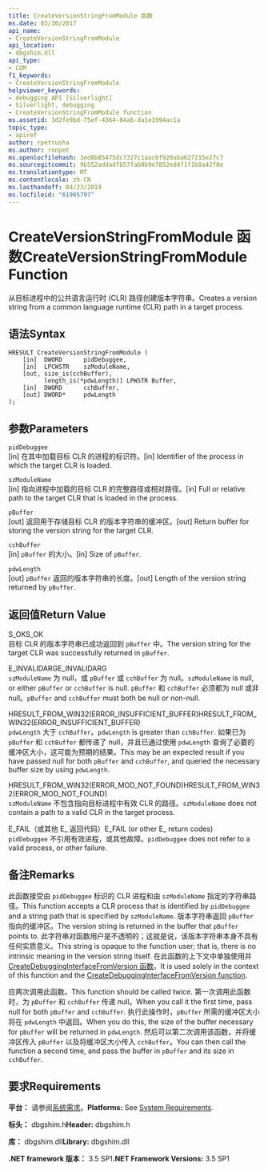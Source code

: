 ```yaml
---
title: CreateVersionStringFromModule 函数
ms.date: 03/30/2017
api_name:
- CreateVersionStringFromModule
api_location:
- dbgshim.dll
api_type:
- COM
f1_keywords:
- CreateVersionStringFromModule
helpviewer_keywords:
- debugging API [Silverlight]
- Silverlight, debugging
- CreateVersionStringFromModule function
ms.assetid: 3d2fe9bd-75ef-4364-84a6-da1e1994ac1a
topic_type:
- apiref
author: rpetrusha
ms.author: ronpet
ms.openlocfilehash: 3ed8b85475dc7327c1aac6f920aba627215e27c7
ms.sourcegitcommit: 9b552addadfb57fab0b9e7852ed4f1f1b8a42f8e
ms.translationtype: MT
ms.contentlocale: zh-CN
ms.lasthandoff: 04/23/2019
ms.locfileid: "61965797"
---
```

# <a name="createversionstringfrommodule-function"></a><span data-ttu-id="3c3c7-102">CreateVersionStringFromModule 函数</span><span class="sxs-lookup"><span data-stu-id="3c3c7-102">CreateVersionStringFromModule Function</span></span>
<span data-ttu-id="3c3c7-103">从目标进程中的公共语言运行时 (CLR) 路径创建版本字符串。</span><span class="sxs-lookup"><span data-stu-id="3c3c7-103">Creates a version string from a common language runtime (CLR) path in a target process.</span></span>  
  
## <a name="syntax"></a><span data-ttu-id="3c3c7-104">语法</span><span class="sxs-lookup"><span data-stu-id="3c3c7-104">Syntax</span></span>  
  
```  
HRESULT CreateVersionStringFromModule (  
    [in]  DWORD      pidDebuggee,  
    [in]  LPCWSTR    szModuleName,  
    [out, size_is(cchBuffer),  
          length_is(*pdwLength)] LPWSTR Buffer,  
    [in]  DWORD      cchBuffer,  
    [out] DWORD*     pdwLength  
);  
```  
  
## <a name="parameters"></a><span data-ttu-id="3c3c7-105">参数</span><span class="sxs-lookup"><span data-stu-id="3c3c7-105">Parameters</span></span>  
 `pidDebuggee`  
 <span data-ttu-id="3c3c7-106">[in] 在其中加载目标 CLR 的进程的标识符。</span><span class="sxs-lookup"><span data-stu-id="3c3c7-106">[in] Identifier of the process in which the target CLR is loaded.</span></span>  
  
 `szModuleName`  
 <span data-ttu-id="3c3c7-107">[in] 指向进程中加载的目标 CLR 的完整路径或相对路径。</span><span class="sxs-lookup"><span data-stu-id="3c3c7-107">[in] Full or relative path to the target CLR that is loaded in the process.</span></span>  
  
 `pBuffer`  
 <span data-ttu-id="3c3c7-108">[out] 返回用于存储目标 CLR 的版本字符串的缓冲区。</span><span class="sxs-lookup"><span data-stu-id="3c3c7-108">[out] Return buffer for storing the version string for the target CLR.</span></span>  
  
 `cchBuffer`  
 <span data-ttu-id="3c3c7-109">[in] `pBuffer` 的大小。</span><span class="sxs-lookup"><span data-stu-id="3c3c7-109">[in] Size of `pBuffer`.</span></span>  
  
 `pdwLength`  
 <span data-ttu-id="3c3c7-110">[out] `pBuffer` 返回的版本字符串的长度。</span><span class="sxs-lookup"><span data-stu-id="3c3c7-110">[out] Length of the version string returned by `pBuffer`.</span></span>  
  
## <a name="return-value"></a><span data-ttu-id="3c3c7-111">返回值</span><span class="sxs-lookup"><span data-stu-id="3c3c7-111">Return Value</span></span>  
 <span data-ttu-id="3c3c7-112">S_OK</span><span class="sxs-lookup"><span data-stu-id="3c3c7-112">S_OK</span></span>  
 <span data-ttu-id="3c3c7-113">目标 CLR 的版本字符串已成功返回到 `pBuffer` 中。</span><span class="sxs-lookup"><span data-stu-id="3c3c7-113">The version string for the target CLR was successfully returned in `pBuffer`.</span></span>  
  
 <span data-ttu-id="3c3c7-114">E_INVALIDARG</span><span class="sxs-lookup"><span data-stu-id="3c3c7-114">E_INVALIDARG</span></span>  
 <span data-ttu-id="3c3c7-115">`szModuleName` 为 null，或 `pBuffer` 或 `cchBuffer` 为 null。</span><span class="sxs-lookup"><span data-stu-id="3c3c7-115">`szModuleName` is null, or either `pBuffer` or `cchBuffer` is null.</span></span> <span data-ttu-id="3c3c7-116">`pBuffer` 和 `cchBuffer` 必须都为 null 或非 null。</span><span class="sxs-lookup"><span data-stu-id="3c3c7-116">`pBuffer` and `cchBuffer` must both be null or non-null.</span></span>  
  
 <span data-ttu-id="3c3c7-117">HRESULT_FROM_WIN32(ERROR_INSUFFICIENT_BUFFER)</span><span class="sxs-lookup"><span data-stu-id="3c3c7-117">HRESULT_FROM_WIN32(ERROR_INSUFFICIENT_BUFFER)</span></span>  
 <span data-ttu-id="3c3c7-118">`pdwLength` 大于 `cchBuffer`。</span><span class="sxs-lookup"><span data-stu-id="3c3c7-118">`pdwLength` is greater than `cchBuffer`.</span></span> <span data-ttu-id="3c3c7-119">如果已为 `pBuffer` 和 `cchBuffer` 都传递了 null，并且已通过使用 `pdwLength` 查询了必要的缓冲区大小，这可能为预期的结果。</span><span class="sxs-lookup"><span data-stu-id="3c3c7-119">This may be an expected result if you have passed null for both `pBuffer` and `cchBuffer`, and queried the necessary buffer size by using `pdwLength`.</span></span>  
  
 <span data-ttu-id="3c3c7-120">HRESULT_FROM_WIN32(ERROR_MOD_NOT_FOUND)</span><span class="sxs-lookup"><span data-stu-id="3c3c7-120">HRESULT_FROM_WIN32(ERROR_MOD_NOT_FOUND)</span></span>  
 <span data-ttu-id="3c3c7-121">`szModuleName` 不包含指向目标进程中有效 CLR 的路径。</span><span class="sxs-lookup"><span data-stu-id="3c3c7-121">`szModuleName` does not contain a path to a valid CLR in the target process.</span></span>  
  
 <span data-ttu-id="3c3c7-122">E_FAIL（或其他 E_ 返回代码）</span><span class="sxs-lookup"><span data-stu-id="3c3c7-122">E_FAIL (or other E_ return codes)</span></span>  
 <span data-ttu-id="3c3c7-123">`pidDebuggee` 不引用有效进程，或其他故障。</span><span class="sxs-lookup"><span data-stu-id="3c3c7-123">`pidDebuggee` does not refer to a valid process, or other failure.</span></span>  
  
## <a name="remarks"></a><span data-ttu-id="3c3c7-124">备注</span><span class="sxs-lookup"><span data-stu-id="3c3c7-124">Remarks</span></span>  
 <span data-ttu-id="3c3c7-125">此函数接受由 `pidDebuggee` 标识的 CLR 进程和由 `szModuleName` 指定的字符串路径。</span><span class="sxs-lookup"><span data-stu-id="3c3c7-125">This function accepts a CLR process that is identified by `pidDebuggee` and a string path that is specified by `szModuleName`.</span></span> <span data-ttu-id="3c3c7-126">版本字符串返回 `pBuffer` 指向的缓冲区。</span><span class="sxs-lookup"><span data-stu-id="3c3c7-126">The version string is returned in the buffer that `pBuffer` points to.</span></span> <span data-ttu-id="3c3c7-127">此字符串对函数用户是不透明的；这就是说，该版本字符串本身不具有任何实质意义。</span><span class="sxs-lookup"><span data-stu-id="3c3c7-127">This string is opaque to the function user; that is, there is no intrinsic meaning in the version string itself.</span></span> <span data-ttu-id="3c3c7-128">在此函数的上下文中单独使用并[CreateDebuggingInterfaceFromVersion 函数](../../../../docs/framework/unmanaged-api/debugging/createdebugginginterfacefromversion-function-for-silverlight.md)。</span><span class="sxs-lookup"><span data-stu-id="3c3c7-128">It is used solely in the context of this function and the [CreateDebuggingInterfaceFromVersion function](../../../../docs/framework/unmanaged-api/debugging/createdebugginginterfacefromversion-function-for-silverlight.md).</span></span>  
  
 <span data-ttu-id="3c3c7-129">应两次调用此函数。</span><span class="sxs-lookup"><span data-stu-id="3c3c7-129">This function should be called twice.</span></span> <span data-ttu-id="3c3c7-130">第一次调用此函数时，为 `pBuffer` 和 `cchBuffer` 传递 null。</span><span class="sxs-lookup"><span data-stu-id="3c3c7-130">When you call it the first time, pass null for both `pBuffer` and `cchBuffer`.</span></span> <span data-ttu-id="3c3c7-131">执行此操作时，`pBuffer` 所需的缓冲区大小将在 `pdwLength` 中返回。</span><span class="sxs-lookup"><span data-stu-id="3c3c7-131">When you do this, the size of the buffer necessary for `pBuffer` will be returned in `pdwLength`.</span></span> <span data-ttu-id="3c3c7-132">然后可以第二次调用该函数，并将缓冲区传入 `pBuffer` 以及将缓冲区大小传入 `cchBuffer`。</span><span class="sxs-lookup"><span data-stu-id="3c3c7-132">You can then call the function a second time, and pass the buffer in `pBuffer` and its size in `cchBuffer`.</span></span>  
  
## <a name="requirements"></a><span data-ttu-id="3c3c7-133">要求</span><span class="sxs-lookup"><span data-stu-id="3c3c7-133">Requirements</span></span>  
 <span data-ttu-id="3c3c7-134">**平台：** 请参阅[系统需求](../../../../docs/framework/get-started/system-requirements.md)。</span><span class="sxs-lookup"><span data-stu-id="3c3c7-134">**Platforms:** See [System Requirements](../../../../docs/framework/get-started/system-requirements.md).</span></span>  
  
 <span data-ttu-id="3c3c7-135">**标头：** dbgshim.h</span><span class="sxs-lookup"><span data-stu-id="3c3c7-135">**Header:** dbgshim.h</span></span>  
  
 <span data-ttu-id="3c3c7-136">**库：** dbgshim.dll</span><span class="sxs-lookup"><span data-stu-id="3c3c7-136">**Library:** dbgshim.dll</span></span>  
  
 <span data-ttu-id="3c3c7-137">**.NET framework 版本：** 3.5 SP1</span><span class="sxs-lookup"><span data-stu-id="3c3c7-137">**.NET Framework Versions:** 3.5 SP1</span></span>
